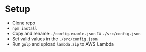 # Setup
* Clone repo
* `npm install`
* Copy and rename `./config.examle.json` to `./src/config.json`
* Set valid values in the `./src/config.json`
* Run `gulp` and upload `lambda.zip` to AWS Lambda